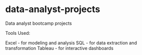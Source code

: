 # data-analyst-projects
Data analyst bootcamp projects

Tools Used:

Excel - for modeling and analysis
SQL - for data extraction and transformation
Tableau - for interactive dashboards
